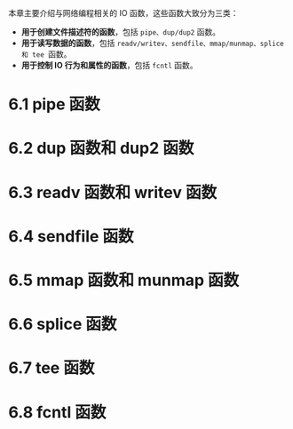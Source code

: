 本章主要介绍与网络编程相关的 IO 函数，这些函数大致分为三类：

* **用于创建文件描述符的函数**，包括 `pipe、dup/dup2` 函数。
* **用于读写数据的函数**，包括 `readv/writev、sendfile、mmap/munmap、splice 和 tee `函数。
* **用于控制 IO 行为和属性的函数**，包括 `fcntl` 函数。



# 6.1 pipe 函数



# 6.2 dup 函数和 dup2 函数



# 6.3 readv 函数和 writev 函数



# 6.4 sendfile 函数



# 6.5 mmap 函数和 munmap 函数



# 6.6 splice 函数



# 6.7 tee 函数



# 6.8 fcntl 函数



